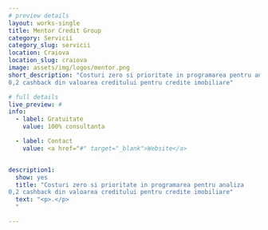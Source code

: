 ```yaml
---
# preview details
layout: works-single
title: Mentor Credit Group
category: Servicii
category_slug: servicii
location: Craiova
location_slug: craiova
image: assets/img/logos/mentor.png
short_description: "Costuri zero si prioritate in programarea pentru analiza
0,2 cashback din valoarea creditului pentru credite imobiliare"

# full details
live_preview: #
info:
  - label: Gratuitate
    value: 100% consultanta

  - label: Contact
    value: <a href="#" target="_blank">Website</a>


description1:
  show: yes
  title: "Costuri zero si prioritate in programarea pentru analiza
0,2 cashback din valoarea creditului pentru credite imobiliare"
  text: "<p>.</p>
  "

---
```


